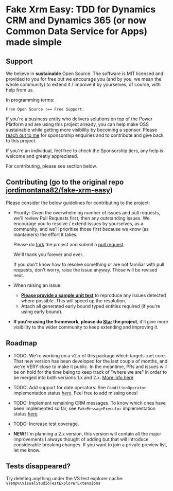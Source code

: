 ﻿Fake Xrm Easy: TDD for Dynamics CRM and Dynamics 365 (or now Common Data Service for Apps) made simple
=================================================================================

## Support 

We believe in <b>sustainable</b> Open Source. The software is MIT licensed and provided to you for free but we encourage you (and by you, we mean the whole community) to extend it / improve it by yourselves, of course, with help from us. 

In programming terms: 

    Free Open Source !== Free Support. 

If you're a business entity who delivers solutions on top of the Power Platform and are using this project already, you can help make OSS sustainable while getting more visibility by becoming a sponsor. Please [reach out to me](jordi@dynamicsvalue.com) for sponsorship enquiries and to contribute and give back to this project.  

If you're an individual, feel free to check the Sponsorship tiers, any help is welcome and greatly appreciated.

For contributing, please see section below.
## Contributing (go to the original repo [jordimontana82/fake-xrm-easy](https://github.com/jordimontana82/fake-xrm-easy/))
Please consider the below guidelines for contributing to the project:

* Priority: Given the overwhelming number of issues and pull requests, we'll review Pull Requests first, then any outstanding issues. We encourage you to resolve / extend issues by yourselves, as a community, and we'll prioritise those first because we know (as mantainers) the effort it takes. 

    Please do [fork](https://github.com/jordimontana82/fake-xrm-easy/fork) the project and submit a [pull request](https://github.com/jordimontana82/fake-xrm-easy/pulls)
    
    We'll thank you forever and ever. 

    If you don't know how to resolve something or are not familiar with pull requests, don't worry, raise the issue anyway. Those will be revised next.

* When raising an issue:

    * <u>**Please provide a sample unit test**</u> to reproduce any issues detected where possible. This will speed up the resolution.
    * Attach all generated early bound typed entities required (if you're using early bound).

* **If you're using the framework, please do [Star](https://github.com/jordimontana82/fake-xrm-easy/star) the project**, it'll give more visibility to the wider community to keep extending and improving it.



## Roadmap

*  TODO: We're working on a v2.x of this package which targets .net core. That new version has been developed for the last couple of months, and we're VERY close to make it public. In the meantime, PRs and issues will be on hold for the time being to keep track of "where we are" in order to be merged into both versions 1.x and 2.x. [More info here](https://github.com/jordimontana82/fake-xrm-easy/issues/504)

*  TODO:  Add support for date operators. See `ConditionOperator` implementation status [here](https://github.com/jordimontana82/fake-xrm-easy/blob/master/FakeXrmEasy.Tests.Shared/FakeContextTests/FetchXml/ConditionOperatorTests.cs#L19-L110). Feel free to add missing ones!
*  TODO: Implement remaining CRM messages. To know which ones have been implemented so far, see `FakeMessageExecutor` implementation status [here](https://github.com/jordimontana82/fake-xrm-easy/tree/master/FakeXrmEasy.Shared/FakeMessageExecutors).
*  TODO: Increase test coverage.
*  **NEW!** I'm planning a 2.x version, this version will contain all the major improvements I always thought of adding but that will introduce considerable breaking changes. If you want to join a private preview list, let me know.



## Tests disappeared?

Try deleting anything under the VS test explorer cache: `%Temp%\VisualStudioTestExplorerExtensions`

